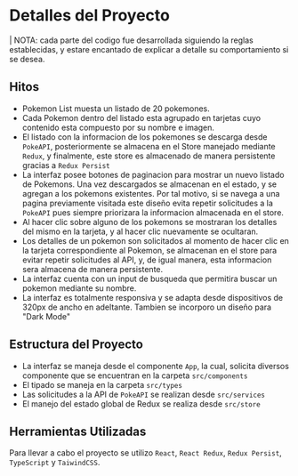 # Detalles del Proyecto

| NOTA: cada parte del codigo fue desarrollada siguiendo la reglas establecidas, y estare encantado de explicar a detalle su comportamiento si se desea.

## Hitos

- Pokemon List muesta un listado de 20 pokemones. 
- Cada Pokemon dentro del listado esta agrupado en tarjetas cuyo contenido esta compuesto por su nombre e imagen.
- El listado con la informacion de los pokemones se descarga desde `PokeAPI`, posteriormente se almacena en el Store manejado mediante `Redux`, y finalmente, este store es almacenado de manera persistente gracias a `Redux Persist` 
- La interfaz posee botones de paginacion para mostrar un nuevo listado de Pokemons. Una vez descargados se almacenan en el estado, y se agregan a los pokemons existentes. Por tal motivo, si se navega a una pagina previamente visitada este diseño evita repetir solicitudes a la `PokeAPI` pues siempre priorizara la informacion almacenada en el store.
- Al hacer clic sobre alguno de los pokemons se mostraran los detalles del mismo en la tarjeta, y al hacer clic nuevamente se ocultaran.
- Los detalles de un pokemon son solicitados al momento de hacer clic en la tarjeta correspondiente al Pokemon, se almacenan en el store para evitar repetir solicitudes al API, y, de igual manera, esta informacion sera almacena de manera persistente.
- La interfaz cuenta con un input de busqueda que permitira buscar un pokemon mediante su nombre.
- La interfaz es totalmente responsiva y se adapta desde dispositivos de 320px de ancho en adeltante. Tambien se incorporo un diseño para "Dark Mode"

## Estructura del Proyecto

- La interfaz se maneja desde el componente `App`, la cual, solicita diversos componente que se encuentran en la carpeta `src/components`
- El tipado se maneja en la carpeta `src/types`
- Las solicitudes a la API de `PokeAPI` se realizan desde `src/services`
- El manejo del estado global de Redux se realiza desde `src/store`

## Herramientas Utilizadas

Para llevar a cabo el proyecto se utilizo `React`, `React Redux`, `Redux Persist`, `TypeScript` y `TaiwindCSS`.
